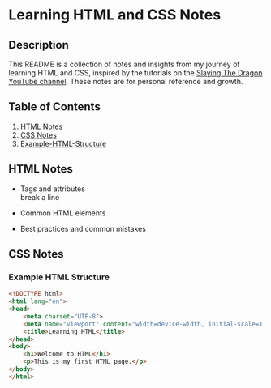 # Learning HTML and CSS Notes

## Description
This README is a collection of notes and insights from my journey of learning HTML and CSS, inspired by the tutorials on the [Slaying The Dragon YouTube channel](https://www.youtube.com/@slayingthedragon). These notes are for personal reference and growth.


## Table of Contents
1. [HTML Notes](#html-notes)
2. [CSS Notes](#css-notes)
3. [Example-HTML-Structure](#example-html-structure)

## HTML Notes
- Tags and attributes
<br /> break a line


- Common HTML elements

- Best practices and common mistakes

## CSS Notes

### Example HTML Structure
```html
<!DOCTYPE html>
<html lang="en">
<head>
    <meta charset="UTF-8">
    <meta name="viewport" content="width=device-width, initial-scale=1.0">
    <title>Learning HTML</title>
</head>
<body>
    <h1>Welcome to HTML</h1>
    <p>This is my first HTML page.</p>
</body>
</html>
